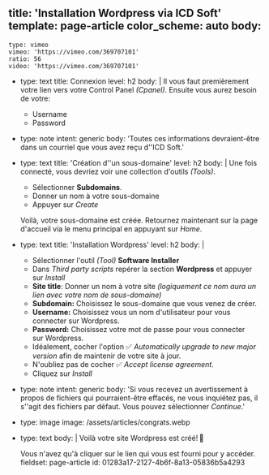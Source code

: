 title: 'Installation Wordpress via ICD Soft'
template: page-article
color_scheme: auto
body:
  -
    type: vimeo
    vimeo: 'https://vimeo.com/369707101'
    ratio: 56
    video: 'https://vimeo.com/369707101'
  -
    type: text
    title: Connexion
    level: h2
    body: |
      Il vous faut premièrement votre lien vers votre Control Panel&nbsp;_(Cpanel)_.
      Ensuite vous aurez besoin de&nbsp;votre:
      
      - Username
      - Password
  -
    type: note
    intent: generic
    body: 'Toutes ces informations devraient-être dans un courriel que vous avez reçu d''ICD&nbsp;Soft.'
  -
    type: text
    title: 'Création d''un sous-domaine'
    level: h2
    body: |
      Une fois connecté, vous devriez voir une collection d'outils&nbsp;_(Tools)_. 
      
      - Sélectionner **Subdomains**.
      - Donner un nom à votre sous-domaine
      - Appuyer sur _Create_
      
      Voilà, votre sous-domaine est créée. Retournez maintenant sur la page d'accueil via le menu principal en appuyant sur&nbsp;_Home_.
  -
    type: text
    title: 'Installation Wordpress'
    level: h2
    body: |
      - Sélectionner l'outil _(Tool)_ **Software&nbsp;Installer**
      - Dans _Third party scripts_ repérer la section **Wordpress** et appuyer sur&nbsp;_Install_
      - **Site title**: Donner un nom à votre site _(logiquement ce nom aura un lien avec votre nom de&nbsp;sous-domaine)_
      - **Subdomain:** Choisissez le sous-domaine que vous venez de&nbsp;créer.
      - **Username:** Choisissez vous un nom d'utilisateur pour vous connecter sur&nbsp;Wordpress.
      - **Password:** Choisissez votre mot de passe pour vous connecter sur&nbsp;Wordpress.
      - Idéalement, cocher l'option ✅ _Automatically upgrade to new major version_ afin de maintenir de votre site à&nbsp;jour.
      - N'oubliez pas de cocher ✅ _Accept license&nbsp;agreement_.
      - Cliquez sur _Install_
  -
    type: note
    intent: generic
    body: 'Si vous recevez un avertissement à propos de fichiers qui pourraient-être effacés, ne vous inquiétez pas, il s''agit des fichiers par défaut. Vous pouvez sélectionner _Continue_.'
  -
    type: image
    image: /assets/articles/congrats.webp
  -
    type: text
    body: |
      Voilà votre site Wordpress est créé!&thinsp;💪
      
      Vous n'avez qu'à cliquer sur le lien qui vous est fourni pour y&nbsp;accéder.
fieldset: page-article
id: 01283a17-2127-4b6f-8a13-05836b5a4293
